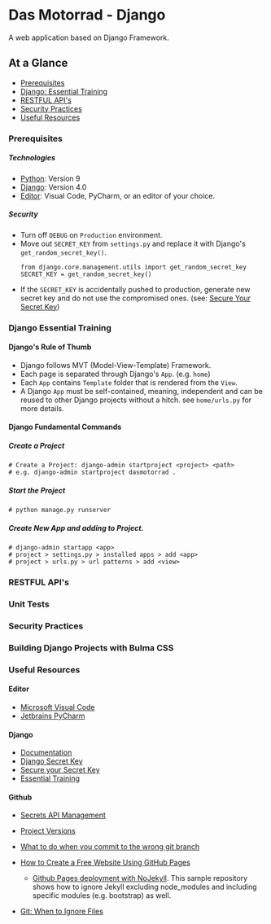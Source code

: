 # Das Motorrad - Django
A web application based on Django Framework.


## At a Glance
- [Prerequisites](#prerequisites)
- [Django: Essential Training](#django-essential-training)
- [RESTFUL API's](#restful-apis)
- [Security Practices](#security-practices)
- [Useful Resources](#useful-resources)

### Prerequisites
##### Technologies
* [Python](https://www.python.org/): Version 9
* [Django](https://www.djangoproject.com/download/): Version 4.0
* [Editor](#useful-resources): Visual Code, PyCharm, or an editor of your choice.
##### Security
* Turn off `DEBUG` on `Production` environment.
* Move out `SECRET_KEY` from `settings.py` and replace it with Django's `get_random_secret_key()`.
    ```
    from django.core.management.utils import get_random_secret_key
    SECRET_KEY = get_random_secret_key()
    ```
* If the `SECRET_KEY` is accidentally pushed to production, generate new secret key and do not use the compromised ones. (see: [Secure Your Secret Key](#django))

### Django Essential Training
#### Django's Rule of Thumb
* Django follows MVT (Model-View-Template) Framework.
* Each page is separated through Django's `App`. (e.g. `home`)
* Each `App` contains `Template` folder that is rendered from the `View`.
* A Django `App` must be self-contained, meaning, independent and can be reused to other Django projects without a hitch. see `home/urls.py` for more details.


#### Django Fundamental Commands
##### Create a Project
```
# Create a Project: django-admin startproject <project> <path>
# e.g. django-admin startproject dasmotorrad .
```
##### Start the Project
```
# python manage.py runserver
```

##### Create New App and adding to Project. 
```
# django-admin startapp <app>
# project > settings.py > installed apps > add <app> 
# project > urls.py > url patterns > add <view>
```


### RESTFUL API's

### Unit Tests

### Security Practices

### Building Django Projects with Bulma CSS

### Useful Resources
#### Editor
* [Microsoft Visual Code](https://code.visualstudio.com/)
* [Jetbrains PyCharm](https://www.jetbrains.com/pycharm/)

#### Django
* [Documentation](https://docs.djangoproject.com)
* [Django Secret Key](https://docs.gitguardian.com/secrets-detection/detectors/specifics/django_secret_key)
* [Secure your Secret Key](https://github.com/django/django/blob/1.10/django/core/management/utils.py#L81)
* [Essential Training](https://www.linkedin.com/learning/django-essential-training/)

#### Github
* [Secrets API Management](https://blog.gitguardian.com/secrets-api-management/?utm_source=product&utm_medium=product&utm_campaign=white_knight_v2)
* [Project Versions](VERSIONS.md)
* [What to do when you commit to the wrong git branch](https://www.clearvision-cm.com/blog/what-to-do-when-you-commit-to-the-wrong-git-branch/)

* [How to Create a Free Website Using GitHub Pages](https://www.youtube.com/watch?v=o5g-lUuFgpg)
  * [Github Pages deployment with NoJekyll](https://github.com/leo-jp/sandbox). This sample repository shows how to ignore Jekyll excluding node_modules and including specific modules (e.g. bootstrap) as well.

* [Git: When to Ignore Files](https://linuxize.com/post/gitignore-ignoring-files-in-git/) 
